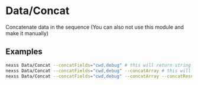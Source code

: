 # Data/Concat

Concatenate data in the sequence (You can also not use this module and make it manually)

## Examples

```sh
nexss Data/Concat --concatFields="cwd,debug" # this will return string
nexss Data/Concat --concatFields="cwd,debug" --concatArray # this will return array in field concatResult
nexss Data/Concat --concatFields="cwd,debug" --concatArray --concatResultField=myFieldName # custom result fieldname 'myFieldName'
```
